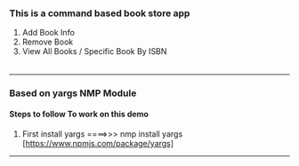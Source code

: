 ### This is a command based book store app

1. Add Book Info 
2. Remove Book 
3. View All Books / Specific Book By ISBN

###### 


*****************
### Based on yargs NMP Module 

#### Steps to follow To work on this demo 
1. First install yargs ====>>> nmp install yargs  [https://www.npmjs.com/package/yargs] 

****************